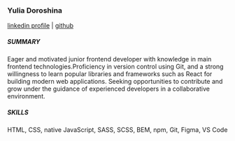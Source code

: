 ### Yulia Doroshina 
[linkedin profile](https://www.linkedin.com/in/yulia-doroshina/) | [github](https://github.com/jdoroshina)

##### SUMMARY
Eager and motivated junior frontend developer with knowledge in main frontend technologies.Proficiency in version control using Git, and a strong willingness to learn popular libraries and frameworks such as React for building modern web applications. Seeking opportunities to contribute and grow under the guidance of experienced developers in a collaborative environment.

##### SKILLS
HTML, CSS, native JavaScript,  SASS, SCSS, BEM, npm, Git, Figma, VS Code